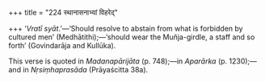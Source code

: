 +++
title = "224 स्थानासनाभ्यां विहरेद्"

+++
‘*Vratī syāt*.’—‘Should resolve to abstain from what is forbidden by
cultured men’ (Medhātithi);—‘should wear the Muñja-girdle, a staff and
so forth’ (Govindarāja and Kullūka).

This verse is quoted in *Madanapārijāta* (p. 748);—in *Aparārka* (p.
1230);—and in *Nṛsiṃhaprasāda* (Prāyaścitta 38a).


